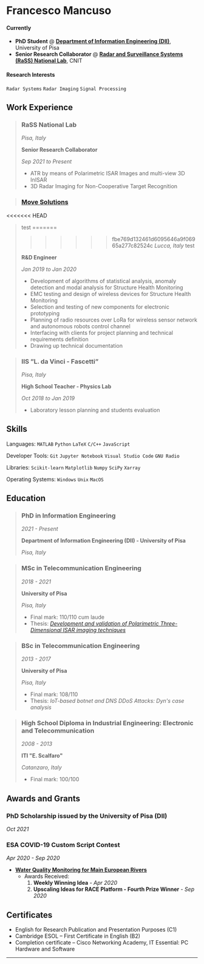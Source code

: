 # **Francesco Mancuso**

#### Currently
- **PhD Student** @ [**Department of Information Engineering (DII)**](https://www.dii.unipi.it), University of Pisa
- **Senior Research Collaborator** @ [**Radar and Surveillance Systems (RaSS) National Lab**](https://labrass.cnit.it), CNIT

#### Research Interests
`Radar Systems` `Radar Imaging` `Signal Processing`

## Work Experience

> ### RaSS National Lab
> _Pisa, Italy_
> 
> **Senior Research Collaborator**
> 
> _Sep 2021 to Present_
> - ATR by means of Polarimetric ISAR Images and multi-view 3D InISAR
> - 3D Radar Imaging for Non-Cooperative Target Recognition

> ### [Move Solutions](https://www.movesolutions.it)
<<<<<<< HEAD
> test
=======
>>>>>>> fbe769d132461d6095646a9f06965a277c82524c
> _Lucca, Italy_
> test
> 
> **R&D Engineer**
> 
> _Jan 2019 to Jan 2020_
> 
> - Development of algorithms of statistical analysis, anomaly detection and modal analysis for Structure Health Monitoring
> - EMC testing and design of wireless devices for Structure Health Monitoring
> - Selection and testing of new components for electronic prototyping
> - Planning of radio resources over LoRa for wireless sensor network and autonomous robots control channel
> - Interfacing with clients for project planning and technical requirements definition
> - Drawing up technical documentation

> ### IIS ”L. da Vinci - Fascetti” 
> _Pisa, Italy_
> 
> **High School Teacher - Physics Lab**
> 
> _Oct 2018 to Jan 2019_
>
> - Laboratory lesson planning and students evaluation

## Skills

Languages: `MATLAB` `Python` `LaTeX` `C/C++` `JavaScript`

Developer Tools: `Git` `Jupyter Notebook` `Visual Studio Code` `GNU Radio`

Libraries: `Scikit-learn` `Matplotlib` `Numpy` `SciPy` `Xarray`

Operating Systems: `Windows` `Unix` `MacOS`

## Education

> ### PhD in Information Engineering
> _2021 - Present_
>
> **Department of Information Engineering (DII) - University of Pisa**
> 
> _Pisa, Italy_

> ### MSc in Telecommunication Engineering
> _2018 - 2021_
> 
> **University of Pisa**
> 
> _Pisa, Italy_
> - Final mark: 110/110 cum laude
> - Thesis: [_Development and validation of Polarimetric Three-Dimensional ISAR imaging techniques_](https://etd.adm.unipi.it/theses/available/etd-06182021-200732/)


> ### BSc in Telecommunication Engineering
> _2013 - 2017_
> 
> **University of Pisa**
> 
> _Pisa, Italy_
> - Final mark: 108/110
> - Thesis: _IoT-based botnet and DNS DDoS Attacks: Dyn's case analysis_

> ### High School Diploma in Industrial Engineering: Electronic and Telecommunication
> _2008 - 2013_
> 
> **ITI "E. Scalfaro"**
> 
> _Catanzaro, Italy_
> - Final mark: 100/100

## Awards and Grants

### PhD Scholarship issued by the University of Pisa (DII)
_Oct 2021_

### ESA COVID-19 Custom Script Contest
_Apr 2020 - Sep 2020_
- [**Water Quality Monitoring for Main European Rivers**](https://www.sentinel-hub.com/develop/community/contest-covid/)
    * Awards Received:
        1. **Weekly Winning Idea** - _Apr 2020_
        2. **Upscaling Ideas for RACE Platform - Fourth Prize Winner** - _Sep 2020_

## Certificates
- English for Research Publication and Presentation Purposes (C1)
- Cambridge ESOL – First Certificate in English (B2)
- Completion certificate – Cisco Networking Academy, IT Essential: PC Hardware and Software

---
